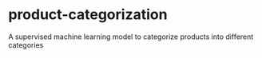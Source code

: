 # product-categorization
A supervised machine learning model to categorize products into different categories
